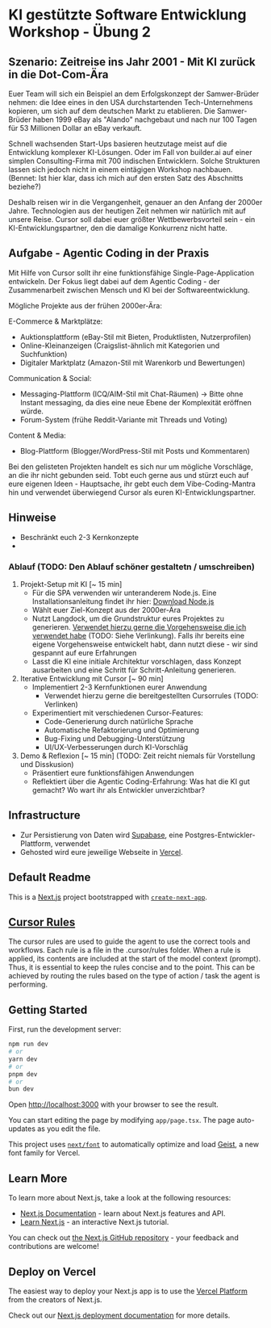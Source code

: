
# KI gestützte Software Entwicklung Workshop - Übung 2 


## Szenario: Zeitreise ins Jahr 2001 - Mit KI zurück in die Dot-Com-Ära

Euer Team will sich ein Beispiel an dem Erfolgskonzept der Samwer-Brüder nehmen: die Idee eines in den USA durchstartenden Tech-Unternehmens kopieren, um sich auf dem deutschen Markt zu etablieren. Die Samwer-Brüder haben 1999 eBay als "Alando" nachgebaut und nach nur 100 Tagen für 53 Millionen Dollar an eBay verkauft.

Schnell wachsenden Start-Ups basieren heutzutage meist auf die Entwicklung komplexer KI-Lösungen. Oder im Fall von builder.ai auf einer simplen Consulting-Firma mit 700 indischen Entwicklern. Solche Strukturen lassen sich jedoch nicht in einem eintägigen Workshop nachbauen. (Bennet: Ist hier klar, dass ich mich auf den ersten Satz des Abschnitts beziehe?)

Deshalb reisen wir in die Vergangenheit, genauer an den Anfang der 2000er Jahre. Technologien aus der heutigen Zeit nehmen wir natürlich mit auf unsere Reise. Cursor soll dabei euer größter Wettbewerbsvorteil sein - ein KI-Entwicklungspartner, den die damalige Konkurrenz nicht hatte.

## Aufgabe - Agentic Coding in der Praxis

Mit Hilfe von Cursor sollt ihr eine funktionsfähige Single-Page-Application entwickeln. Der Fokus liegt dabei auf dem Agentic Coding - der Zusammenarbeit zwischen Mensch und KI bei der Softwareentwicklung.

Mögliche Projekte aus der frühen 2000er-Ära:

E-Commerce & Marktplätze:
- Auktionsplattform (eBay-Stil mit Bieten, Produktlisten, Nutzerprofilen)
- Online-Kleinanzeigen (Craigslist-ähnlich mit Kategorien und Suchfunktion)
- Digitaler Marktplatz (Amazon-Stil mit Warenkorb und Bewertungen)

Communication & Social:
- Messaging-Plattform (ICQ/AIM-Stil mit Chat-Räumen) -> Bitte ohne Instant messaging, da dies eine neue Ebene der Komplexität eröffnen würde.
- Forum-System (frühe Reddit-Variante mit Threads und Voting)

Content & Media:
- Blog-Plattform (Blogger/WordPress-Stil mit Posts und Kommentaren)

Bei den gelisteten Projekten handelt es sich nur um mögliche Vorschläge, an die ihr nicht gebunden seid. Tobt euch gerne aus und stürzt euch auf eure eigenen Ideen - Hauptsache, ihr gebt euch dem Vibe-Coding-Mantra hin und verwendet überwiegend Cursor als euren KI-Entwicklungspartner.

## Hinweise

- Beschränkt euch 2-3 Kernkonzepte
- 

### Ablauf (TODO: Den Ablauf schöner gestaltetn / umschreiben)

1. Projekt-Setup mit KI [~ 15 min]
    - Für die SPA verwenden wir unteranderem Node.js. Eine Installationsanleitung findet ihr hier: [Download Node.js](https://nodejs.org/en/download) 
    - Wählt euer Ziel-Konzept aus der 2000er-Ära
    - Nutzt Langdock, um die Grundstruktur eures Projektes zu generieren. [Verwendet hierzu gerne die Vorgehensweise die ich verwendet habe](/docs/workflow.md#projekt-setup-mit-langdock) (TODO: Siehe Verlinkung). Falls ihr bereits eine eigene Vorgehensweise entwickelt habt, dann nutzt diese - wir sind gespannt auf eure Erfahrungen
    - Lasst die KI eine initiale Architektur vorschlagen, dass Konzept ausarbeiten und eine Schritt für Schritt-Anleitung generieren.
2. Iterative Entwicklung mit Cursor [~ 90 min]
    - Implementiert 2-3 Kernfunktionen eurer Anwendung
        - Verwendet hierzu gerne die bereitgestellten Cursorrules (TODO: Verlinken)
    - Experimentiert mit verschiedenen Cursor-Features:
        - Code-Generierung durch natürliche Sprache
        - Automatische Refaktorierung und Optimierung
        - Bug-Fixing und Debugging-Unterstützung
        - UI/UX-Verbesserungen durch KI-Vorschläg
3. Demo & Reflexion [~ 15 min] (TODO: Zeit reicht niemals für Vorstellung und Disskusion)
    - Präsentiert eure funktionsfähigen Anwendungen 
    - Reflektiert über die Agentic Coding-Erfahrung: Was hat die KI gut gemacht? Wo wart ihr als Entwickler unverzichtbar?



## Infrastructure

- Zur Persistierung von Daten wird [Supabase](https://supabase.com/), eine Postgres-Entwickler-Plattform, verwendet
- Gehosted wird eure jeweilige Webseite in [Vercel](https://vercel.com/).

## Default Readme

This is a [Next.js](https://nextjs.org) project bootstrapped with [`create-next-app`](https://nextjs.org/docs/app/api-reference/cli/create-next-app).

## [Cursor Rules](https://docs.cursor.com/context/rules)

The cursor rules are used to guide the agent to use the correct tools and workflows. Each rule is a file in the .cursor/rules folder. When a rule is applied, its contents are included at the start of the model context (prompt). 
Thus, it is essential to keep the rules concise and to the point. This can be achieved by routing the rules based on the type of action / task the agent is performing. 

## Getting Started

First, run the development server:

```bash
npm run dev
# or
yarn dev
# or
pnpm dev
# or
bun dev
```

Open [http://localhost:3000](http://localhost:3000) with your browser to see the result.

You can start editing the page by modifying `app/page.tsx`. The page auto-updates as you edit the file.

This project uses [`next/font`](https://nextjs.org/docs/app/building-your-application/optimizing/fonts) to automatically optimize and load [Geist](https://vercel.com/font), a new font family for Vercel.

## Learn More

To learn more about Next.js, take a look at the following resources:

- [Next.js Documentation](https://nextjs.org/docs) - learn about Next.js features and API.
- [Learn Next.js](https://nextjs.org/learn) - an interactive Next.js tutorial.

You can check out [the Next.js GitHub repository](https://github.com/vercel/next.js) - your feedback and contributions are welcome!

## Deploy on Vercel

The easiest way to deploy your Next.js app is to use the [Vercel Platform](https://vercel.com/new?utm_medium=default-template&filter=next.js&utm_source=create-next-app&utm_campaign=create-next-app-readme) from the creators of Next.js.

Check out our [Next.js deployment documentation](https://nextjs.org/docs/app/building-your-application/deploying) for more details.

